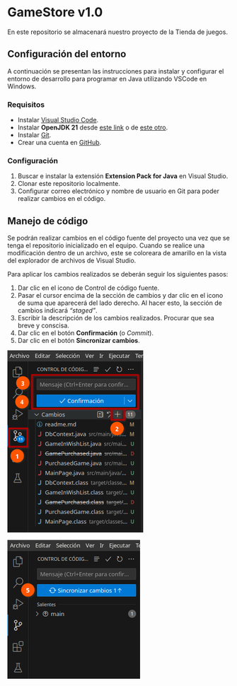 # GameStore v1.0

En este repositorio se almacenará nuestro proyecto de la Tienda de juegos.

## Configuración del entorno

A continuación se presentan las instrucciones para instalar y configurar el entorno de desarrollo para programar en Java utilizando VSCode en Windows.

### Requisitos

- Instalar [Visual Studio Code](https://code.visualstudio.com/).
- Instalar **OpenJDK 21** desde [este link](https://learn.microsoft.com/es-mx/java/openjdk/download#openjdk-21) o de [este otro](https://adoptium.net/es/).
- Instalar [Git](https://git-scm.com/download/win).
- Crear una cuenta en [GitHub](https://github.com/signup?ref_cta=Sign+up&ref_loc=header+logged+out&ref_page=%2F&source=header-home).

### Configuración

1. Buscar e instalar la extensión **Extension Pack for Java** en Visual Studio.
2. Clonar este repositorio localmente.
3. Configurar correo electrónico y nombre de usuario en Git para poder realizar cambios en el código.

## Manejo de código

Se podrán realizar cambios en el código fuente del proyecto una vez que se tenga el repositorio inicializado en el equipo. Cuando se realice una modificación dentro de un archivo, este se coloreara de amarillo en la vista del explorador de archivos de Visual Studio.

Para aplicar los cambios realizados se deberán seguir los siguientes pasos:

1. Dar clic en el icono de Control de código fuente.
2. Pasar el cursor encima de la sección de cambios y dar clic en el icono de suma que aparecerá del lado derecho. Al hacer esto, la sección de cambios indicará *“staged”*.
3. Escribir la descripción de los cambios realizados. Procurar que sea breve y conscisa.
4. Dar clic en el botón **Confirmación** (o *Commit*).
5. Dar clic en el botón **Sincronizar cambios**.

![Img 1](/images/Captura%20de%20pantalla_20240317_011445.png "Pasos 1 - 4")

![Img 2](/images/Captura%20de%20pantalla_20240317_012013.png "Paso 5")
